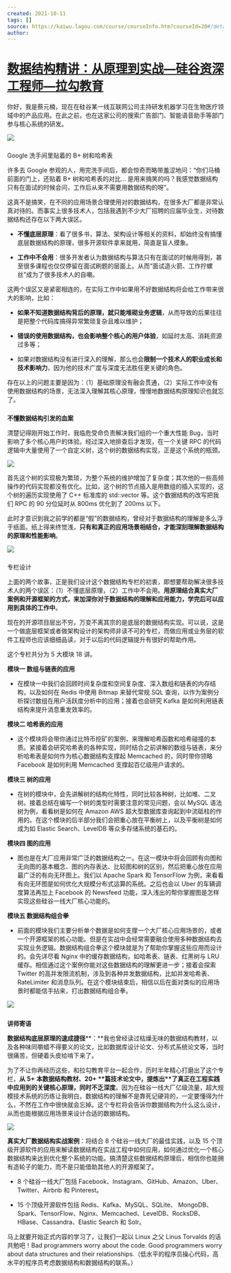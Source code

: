 ```yaml
---
created: 2021-10-11
tags: []
source: https://kaiwu.lagou.com/course/courseInfo.htm?courseId=20#/detail/pc?id=524
author: 
---
```


# [数据结构精讲：从原理到实战—硅谷资深工程师—拉勾教育](https://kaiwu.lagou.com/course/courseInfo.htm?courseId=20#/detail/pc?id=524)


你好，我是蔡元楠，现在在硅谷某一线互联网公司主持研发机器学习在生物医疗领域中的产品应用。在此之前，也在这家公司的搜索广告部门、智能语音助手等部门参与核心系统的研发。

![](https://s0.lgstatic.com/i/image3/M01/56/51/CgpOIF3vZmmAL-aRAABZ3pUggvU160.png)

### 

Google 洗手间里贴着的 B+ 树和哈希表

许多去 Google 参观的人，用完洗手间后，都会惊奇而略带羞涩地问：“你们马桶前面的门上，还贴着 B+ 树和哈希表的对比… 是用来搞笑的吗？我感觉数据结构只有在面试的时候会问，工作后从来不需要用数据结构的呀”。

这真不是搞笑，在不同的应用场景合理使用对的数据结构，在很多大厂都是非常认真对待的。而事实上很多技术人，包括我遇到不少大厂招聘的应届毕业生，对待数据结构还存在以下两大误区。

-   **不懂底层原理**：看了很多书，算法、架构设计等相关的资料，却始终没有搞懂底层数据结构的原理，很多开源软件拿来就用，简直是盲人摸象。
    
-   **工作中不会用**：很多开发者认为数据结构与算法只有在面试的时候用得到，甚至很多课程也仅仅停留在面试刷题的层面上。从而“面试造火箭、工作拧螺丝”成为了很多技术人的自嘲。
    

这两个误区又是紧密相连的，在实际工作中如果用不好数据结构将会给工作带来很大的影响，比如：

-   **如果不知道数据结构背后的原理，就只能堆砌业务逻辑**，从而导致的后果往往是把整个代码库搞得异常繁琐复杂且难以维护；
    
-   **错误的使用数据结构，也会影响整个核心****的****用户体验**，如延时太高、消耗资源过多等；
    
-   如果对数据结构没有进行深入的理解，那么也会**限制一个技术人的职业成长和技术影响力**，因为他的技术广度与深度无法胜任更关键的角色。
    

存在以上的问题主要是因为：（1）基础原理没有融会贯通，（2）实际工作中没有使用数据结构的场景，无法深入理解其核心原理，慢慢地数据结构原理知识也就忘了。

### 

**不懂数据结构引发的血案**

清楚记得刚开始工作时，我临危受命负责解决我们组的一个重大性能 Bug，当时影响了多个核心用户的体验。经过深入地排查后才发现，在一个关键 RPC 的代码逻辑中大量使用了一个自定义树，这个树的数据结构实现，正是这个系统的瓶颈。

![](https://s0.lgstatic.com/i/image3/M01/56/52/CgpOIF3vZuaAJttsAABYcF4LA_U244.png)

首先这个树的实现极为繁琐，为整个系统的维护增加了复杂度；其次他的一些高频操作的代码实现都没有优化。比如，这个树的节点插入是用数组的插入实现的，这个树的遍历实现使用了 C++ 标准库的 std::vector 等。这个数据结构的改写把我们 RPC 的 90 分位延时从 800ms 优化到了 200ms 以下。  

此时才意识到我之前学的都是“假”的数据结构，曾经对于数据结构的理解是多么浮于纸面。纸上得来终觉浅，**只有和真正的应用场景相结合，才能深刻理解数据结构的原理和性能影响**。

![](https://s0.lgstatic.com/i/image3/M01/56/52/CgpOIF3vZxWAWnmjAACdS3vJHuo359.png)

### 

专栏设计

上面的两个故事，正是我们设计这个数据结构专栏的初衷，即想要帮助解决很多技术人的两个误区：（1）不懂底层原理，（2）工作中不会用。**用原理结合真实大厂案例和开源框架的方式，****来****加深你对于数据结构的理解和应用能力，****学完后可以应用到具体的****工作中**。

现在的开源项目层出不穷，万变不离其宗的是底层的数据结构实现。可以说，这是一个做底层框架或者做架构设计的架构师非读不可的专栏，而做应用或业务层的软件工程师也应该细细品读，对于以后的代码逻辑提升有很好的帮助作用。

这个专栏共分为 5 大模块 18 讲。

**模块一 数组与链表的应用**

-   在模块一中我们会回顾时间复杂度和空间复杂度、深入数组和链表的内存结构，以及如何在 Redis 中使用 Bitmap 来替代常规 SQL 查询，以作为案例分析探讨数组在用户活跃度分析中的应用；接着也会研究 Kafka 是如何利用链表结构来提升消息重发效率的。
    

**模块二 哈希表的应用**

-   这个模块将会带你通过比特币挖矿的案例，来理解哈希函数和哈希碰撞的本质。紧接着会研究哈希表的各种实现，同时结合之前讲解的数组与链表，来分析哈希表是如何作为核心数据结构支撑起 Memcached 的，同时带你领略 Facebook 是如何利用 Memcached 支撑起百亿级用户请求的。
    

**模块三 树的应用**

-   在树的模块中，会先讲解树的结构化特性，同时比较各种树，比如堆、二叉树。接着总结在编写一个树的类型时需要注意的常见问题，会以 MySQL 语法树为例，看看树是如何在 Amazon AWS 超大型数据库查询起到中流砥柱的作用的。在这个模块的后半部分我们会把重心放在平衡树上，以及平衡树是如何成为如 Elastic Search、LevelDB 等众多存储系统的基石的。
    

**模块四 图的应用**

-   图也是在大厂应用非常广泛的数据结构之一。在这一模块中将会回顾有向图和无向图的基本概念、图的内存表达、比较图和树的区别，然后把重心放在应用最广泛的有向无环图上。我们以 Apache Spark 和 TensorFlow 为例，来看看有向无环图是如何优化大规模分布式运算的系统。之后也会以 Uber 的车辆调度算法再加上 Facebook 的 Newsfeed 功能，深入浅出的帮你掌握图是怎样实现这些硅谷一线大厂核心功能的。
    

**模块五 数据结构组合拳**

-   前面的模块我们主要分析单个数据是如何支撑一个大厂核心应用场景的，或者一个开源框架的核心功能。但是在实战中会经常需要融合使用多种数据结构去实现业务逻辑。数据结构组合拳这个模块就是为了帮助你掌握这些应用而设计的。会先详尽看 Nginx 中的缓存数据结构，如哈希表、链表、红黑树与 LRU 缓存。相信通过这个案例你能对这些数据结构的理解更进一步；接着会探索 Twitter 的高并发限流机制，涉及到各种并发数据结构，比如并发哈希表、RateLimiter 和消息队列。在这个模块结束后，相信以后在面对类似的应用场景时都能信手拈来，打出数据结构组合拳。
    

![](https://s0.lgstatic.com/i/image3/M01/56/2A/Cgq2xl3vDlqAbRrnAAPYhGviMng817.png)             

### 

**讲师寄语**

**数据结构底层原理的速成捷径****：**我也曾经读过枯燥无味的数据结构教材，以及各种味同嚼蜡不得要义的论文，比如数据库设计论文、分布式系统论文等，当时很痛苦，但硬着头皮给啃下来了。

为了不让你再经历这些，和拉勾教育平台一起合作，历时半年精心打磨出了这个专栏，**从** **5+** **本****数据结构教材****、****20+** **篇****技术论文中，提炼出****了真正在工程实践中应用到的关键核心原理，同时不乏深度**。因为在硅谷一线大厂亿级流量，超大规模技术系统的历练让我明白，数据结构的理解不是靠死记硬背的，一定要懂得为什么，不然在工作中很快就会忘掉。这个专栏将会告诉你数据结构为什么这么设计，从而也能根据应用场景来设计合适的数据结构。

![](https://s0.lgstatic.com/i/image3/M01/56/52/Cgq2xl3vZ26ACVY1AADymKZ0ALI496.png)

**真实大厂数据结构实战案例**：将结合 8 个硅谷一线大厂的最佳实践，以及 15 个顶级开源软件的应用来解读数据结构在实战工程中如何应用，如何通过优化一个核心数据结构来达到优化整个系统的功能。搞清楚这些数据结构原理后，相信你也能拥有造轮子的能力，而不是只能借助其他人的开源框架了。

-   8 个硅谷一线大厂包括 Facebook、Instagram、GitHub、Amazon、Uber、Twitter、Airbnb 和 Pinterest。
    
-   15 个顶级开源软件包括 Redis、Kafka、MySQL、SQLite、 MongoDB、Spark、TensorFlow、Nginx、Memcached、LevelDB、RocksDB、HBase、Cassandra、Elastic Search 和 Solr。
    

马上就要开始正式内容的学习了，让我们一起以 Linux 之父 Linus Torvalds 的话共勉吧！Bad programmers worry about the code. Good programmers worry about data structures and their relationships.（低水平的程序员操心代码，高水平的程序员考虑数据结构和数据结构的联系。）
